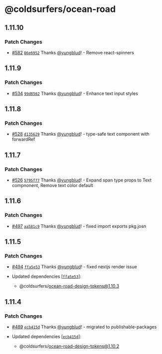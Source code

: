 # @coldsurfers/ocean-road

## 1.11.10

### Patch Changes

- [#582](https://github.com/coldsurfers/surfers-root/pull/582) [`06e6952`](https://github.com/coldsurfers/surfers-root/commit/06e69527a81dd299037bf58b6cbba8daa564f7bf) Thanks [@yungblud](https://github.com/yungblud)! - Remove react-spinners

## 1.11.9

### Patch Changes

- [#534](https://github.com/coldsurfers/surfers-root/pull/534) [`99d6562`](https://github.com/coldsurfers/surfers-root/commit/99d656208e7438557a9a6a58253c1f767ce26c65) Thanks [@yungblud](https://github.com/yungblud)! - Enhance text input styles

## 1.11.8

### Patch Changes

- [#528](https://github.com/coldsurfers/surfers-root/pull/528) [`d135629`](https://github.com/coldsurfers/surfers-root/commit/d135629134d0310c200de37cb7b4d6355ff23570) Thanks [@yungblud](https://github.com/yungblud)! - type-safe text component with forwardRef

## 1.11.7

### Patch Changes

- [#526](https://github.com/coldsurfers/surfers-root/pull/526) [`5795f77`](https://github.com/coldsurfers/surfers-root/commit/5795f771a19726a9d3fda12c90ddfad98a97843b) Thanks [@yungblud](https://github.com/yungblud)! - Expand span type props to Text compnonent, Remove text color default

## 1.11.6

### Patch Changes

- [#497](https://github.com/coldsurfers/surfers-root/pull/497) [`aa581c9`](https://github.com/coldsurfers/surfers-root/commit/aa581c9c0d45e9d738739055cc741c3d57424121) Thanks [@yungblud](https://github.com/yungblud)! - fixed import exports pkg.josn

## 1.11.5

### Patch Changes

- [#494](https://github.com/coldsurfers/surfers-root/pull/494) [`ffa5e53`](https://github.com/coldsurfers/surfers-root/commit/ffa5e536820d303eaa2103b68f6ddc6f088c5885) Thanks [@yungblud](https://github.com/yungblud)! - fixed nextjs render issue

- Updated dependencies [[`ffa5e53`](https://github.com/coldsurfers/surfers-root/commit/ffa5e536820d303eaa2103b68f6ddc6f088c5885)]:
  - @coldsurfers/ocean-road-design-tokens@1.10.3

## 1.11.4

### Patch Changes

- [#489](https://github.com/coldsurfers/surfers-root/pull/489) [`ecb415d`](https://github.com/coldsurfers/surfers-root/commit/ecb415da7ed8ee8844ee7df7f287593df24e6e53) Thanks [@yungblud](https://github.com/yungblud)! - migrated to publishable-packages

- Updated dependencies [[`ecb415d`](https://github.com/coldsurfers/surfers-root/commit/ecb415da7ed8ee8844ee7df7f287593df24e6e53)]:
  - @coldsurfers/ocean-road-design-tokens@1.10.2

